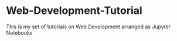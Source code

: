 # Web-Development-Tutorial
This is my set of tutorials on Web Development arranged as Jupyter Notebooks
